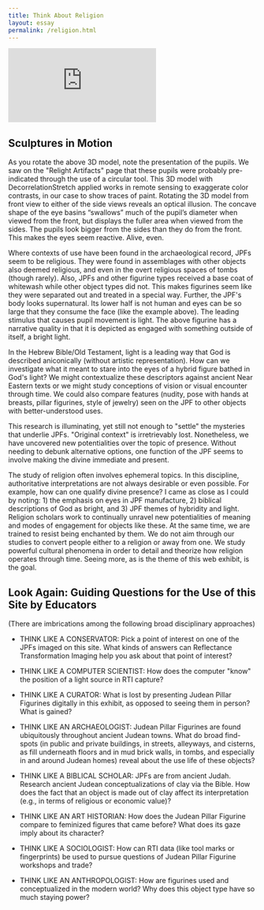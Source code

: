 ```yaml
---
title: Think About Religion
layout: essay
permalink: /religion.html
---
```


<div class="sketchfab-embed-wrapper ratio ratio-16x9"><iframe title="Judean Pillar Figurine head with false color" frameborder="0" allowfullscreen mozallowfullscreen="true" webkitallowfullscreen="true" allow="autoplay; fullscreen; xr-spatial-tracking" xr-spatial-tracking execution-while-out-of-viewport execution-while-not-rendered web-share src="https://sketchfab.com/models/886634b5f96a4b449e2a3f86c1d54368/embed"></iframe></div>

## Sculptures in Motion

As you rotate the above 3D model, note the presentation of the pupils. We saw on the "Relight Artifacts" page that these pupils were probably pre-indicated through the use of a circular tool. This 3D model with DecorrelationStretch applied works in remote sensing to exaggerate color contrasts, in our case to show traces of paint. Rotating the 3D model from front view to either of the side views reveals an optical illusion. The concave shape of the eye basins “swallows” much of the pupil’s diameter when viewed from the front, but displays the fuller area when viewed from the sides. The pupils look bigger from the sides than they do from the front. This makes the eyes seem reactive. Alive, even. 

Where contexts of use have been found in the archaeological record, JPFs seem to be religious. They were found in assemblages with other objects also deemed religious, and even in the overt religious spaces of tombs (though rarely). Also, JPFs and other figurine types received a base coat of whitewash while other object types did not. This makes figurines seem like they were separated out and treated in a special way. Further, the JPF's body looks supernatural. Its lower half is not human and eyes can be so large that they consume the face (like the example above). The leading stimulus that causes pupil movement is light. The above figurine has a narrative quality in that it is depicted as engaged with something outside of itself, a bright light.

In the Hebrew Bible/Old Testament, light is a leading way that God is described aniconically (without artistic representation). How can we investigate what it meant to stare into the eyes of a hybrid figure bathed in God's light? We might contextualize these descriptors against ancient Near Eastern texts or we might study conceptions of vision or visual encounter through time. We could also compare features (nudity, pose with hands at breasts, pillar figurines, style of jewelry) seen on the JPF to other objects with better-understood uses. 

This research is illuminating, yet still not enough to "settle" the mysteries that underlie JPFs. "Original context" is irretrievably lost. Nonetheless, we have uncovered new potentialities over the topic of presence. Without needing to debunk alternative options, one function of the JPF seems to involve making the divine immediate and present.

The study of religion often involves ephemeral topics. In this discipline, authoritative interpretations are not always desirable or even possible. For example, how can one qualify divine presence? I came as close as I could by noting: 1) the emphasis on eyes in JPF manufacture, 2) biblical descriptions of God as bright, and 3) JPF themes of hybridity and light. Religion scholars work to continually unravel new potentialities of meaning and modes of engagement for objects like these. At the same time, we are trained to resist being enchanted by them. We do not aim through our studies to convert people either to a religion or away from one. We study powerful cultural phenomena in order to detail and theorize how religion operates through time. Seeing more, as is the theme of this web exhibit, is the goal.


## Look Again: Guiding Questions for the Use of this Site by Educators

(There are imbrications among the following broad disciplinary approaches)

- THINK LIKE A CONSERVATOR: Pick a point of interest on one of the JPFs imaged on this site. What kinds of answers can Reflectance Transformation Imaging help you ask about that point of interest?

- THINK LIKE A COMPUTER SCIENTIST: How does the computer "know" the position of a light source in RTI capture?

- THINK LIKE A CURATOR: What is lost by presenting Judean Pillar Figurines digitally in this exhibit, as opposed to seeing them in person? What is gained?

- THINK LIKE AN ARCHAEOLOGIST: Judean Pillar Figurines are found ubiquitously throughout ancient Judean towns. What do broad find-spots (in public and private buildings, in streets, alleyways, and cisterns, as fill underneath floors and in mud brick walls, in tombs, and especially in and around Judean homes) reveal about the use life of these objects?

- THINK LIKE A BIBLICAL SCHOLAR: JPFs are from ancient Judah. Research ancient Judean conceptualizations of clay via the Bible. How does the fact that an object is made out of clay affect its interpretation (e.g., in terms of religious or economic value)?

- THINK LIKE AN ART HISTORIAN: How does the Judean Pillar Figurine compare to feminized figures that came before? What does its gaze imply about its character?

- THINK LIKE A SOCIOLOGIST: How can RTI data (like tool marks or fingerprints) be used to pursue questions of Judean Pillar Figurine workshops and trade?

- THINK LIKE AN ANTHROPOLOGIST: How are figurines used and conceptualized in the modern world? Why does this object type have so much staying power?